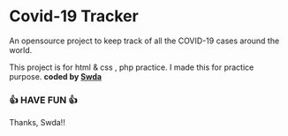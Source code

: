 # Covid-19 Tracker
 An opensource project to keep track of all the COVID-19 cases around the world.

This project is for html &amp; css , php practice. I made this for practice purpose.
<b>coded by [Swda](https://github.com/Supsource )</b>
### 👍 HAVE FUN 👍
Thanks, Swda!!

